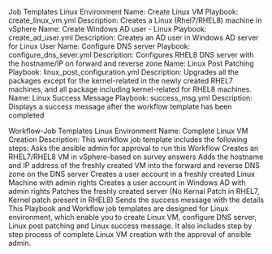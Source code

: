 Job Templates Linux Environment
Name: Create Linux VM
Playbook: create_linux_vm.yml
Description: Creates a Linux (Rhel7/RHEL8) machine in vSphere
Name: Create Windows AD user - Linux
Playbook: create_ad_user.yml
Description: Creates an AD user in Windows AD server for Linux User
Name: Configure DNS server
Playbook: configure_dns_sever.yml
Description: Configures RHEL8 DNS server with the hostname/IP on forward and reverse zone
Name: Linux Post Patching
Playbook: linux_post_configuration.yml
Description: Upgrades all the packages except for the kernel-related in the newly created RHEL7 machines, and all package including kernel-related for RHEL8 machines.
Name: Linux Success Message
Playbook: success_msg.yml
Description: Displays a success message after the workflow template has been completed


Workflow-Job Templates Linux Environment
Name: Complete Linux VM Creation
Description: This workflow job template includes the following steps:
Asks the ansible admin for approval to run this Workflow
Creates an RHEL7/RHEL8 VM in vSphere-based on survey answers
Adds the hostname and IP address of the freshly created VM into the forward and reverse DNS zone on the DNS server
Creates a user account in a freshly created Linux Machine with admin rights
Creates a user account in Windows AD with admin rights
Patches the freshly created server (No Kernal Patch in RHEL7, Kernel patch present in RHEL8)
Sends the success message with the details
This Playbook and Workflow job templates are designed for Linux environment, which enable you to create Linux VM, configure DNS server, Linux post patching and Linux success message. It also includes step by step process of complete Linux VM creation with the approval of ansible admin.
